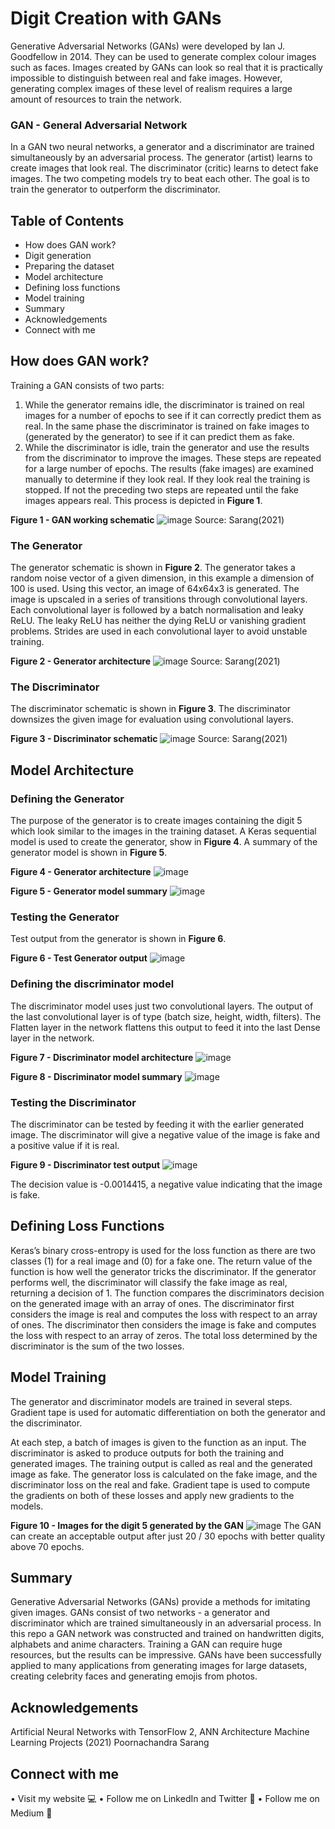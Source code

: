 # Digit Creation with GANs
Generative Adversarial Networks (GANs) were developed by Ian J. Goodfellow in 2014. They can be used to generate complex colour images such as faces. Images created by GANs can look so real that it is practically impossible to distinguish between real and fake images. However, generating complex images of these level of realism requires a large amount of resources to train the network.

### GAN - General Adversarial Network
In a GAN two neural networks, a generator and a discriminator are trained simultaneously by an adversarial process. The generator (artist) learns to create images that look real. The discriminator (critic) learns to detect fake images. The two competing models try to beat each other. The goal is to train the generator to outperform the discriminator.

## Table of Contents
* How does GAN work?
* Digit generation
* Preparing the dataset
* Model architecture
* Defining loss functions
* Model training
* Summary
* Acknowledgements
* Connect with me

## How does GAN work?
Training a GAN consists of two parts:
1.	While the generator remains idle, the discriminator is trained on real images for a number of epochs to see if it can correctly predict them as real. In the same phase the discriminator is trained on fake images to (generated by the generator) to see if it can predict them as fake.
2.	While the discriminator is idle, train the generator and use the results from the discriminator to improve the images.
These steps are repeated for a large number of epochs. The results (fake images) are examined manually to determine if they look real. If they look real the training is stopped. If not the preceding two steps are repeated until the fake images appears real. This process is depicted in **Figure 1**.

**Figure 1 - GAN working schematic**
![image](https://user-images.githubusercontent.com/94609839/188701299-bfa198fe-0ac1-4de6-8b27-833fc4ee4c0f.png)
Source: Sarang(2021)

### The Generator
The generator schematic is shown in **Figure 2**.
The generator takes a random noise vector of a given dimension, in this example a dimension of 100 is used. Using this vector, an image of 64x64x3 is generated. The image is upscaled in a series of transitions through convolutional layers. Each convolutional layer is followed by a batch normalisation and leaky ReLU. The leaky ReLU has neither the dying ReLU or vanishing gradient problems. Strides are used in each convolutional layer to avoid unstable training.

**Figure 2 - Generator architecture**
![image](https://user-images.githubusercontent.com/94609839/188701598-507bd723-22a3-4165-abfe-1f8646af73eb.png)
Source: Sarang(2021)

### The Discriminator
The discriminator schematic is shown in **Figure 3**.
The discriminator downsizes the given image for evaluation using convolutional layers.

**Figure 3 - Discriminator schematic**
![image](https://user-images.githubusercontent.com/94609839/188701772-da88e326-a643-4817-ab86-f8c66828da94.png)
Source: Sarang(2021)

## Model Architecture
### Defining the Generator
The purpose of the generator is to create images containing the digit 5 which look similar to the images in the training dataset.
A Keras sequential model is used to create the generator, show in **Figure 4**. A summary of the generator model is shown in **Figure 5**.

**Figure 4 - Generator architecture**
![image](https://user-images.githubusercontent.com/94609839/188702120-1b9724ed-72dd-41b9-9733-2b93d63878c5.png)

**Figure 5 - Generator model summary**
![image](https://user-images.githubusercontent.com/94609839/188702186-fee31ba3-3955-499a-9cb3-7177dc696277.png)

### Testing the Generator
Test output from the generator is shown in **Figure 6**.

**Figure 6 - Test Generator output**
![image](https://user-images.githubusercontent.com/94609839/188702344-10e22da4-a5cb-4d91-b3ca-4326790d9454.png)

### Defining the discriminator model
The discriminator model uses just two convolutional layers. The output of the last convolutional layer is of type (batch size, height, width, filters). The Flatten layer in the network flattens this output to feed it into the last Dense layer in the network.

**Figure 7 - Discriminator model architecture**
![image](https://user-images.githubusercontent.com/94609839/188702471-020251bc-f17a-4b50-a69b-183156c281bb.png)

**Figure 8 - Discriminator model summary**
![image](https://user-images.githubusercontent.com/94609839/188702531-79723fe0-2294-4278-81aa-e285541d7acb.png)

### Testing the Discriminator
The discriminator can be tested by feeding it with the earlier generated image.
The discriminator will give a negative value of the image is fake and a positive value if it is real. 

**Figure 9 - Discriminator test output**
![image](https://user-images.githubusercontent.com/94609839/188702614-007f659c-526c-4ef1-a73e-17d000566793.png)

The decision value is -0.0014415, a negative value indicating that the image is fake. 

## Defining Loss Functions
Keras’s binary cross-entropy is used for the loss function as there are two classes (1) for a real image and (0) for a fake one.  The return value of the function is how well the generator tricks the discriminator. If the generator performs well, the discriminator will classify the fake image as real, returning a decision of 1. The function compares the discriminators decision on the generated image with an array of ones.
The discriminator first considers the image is real and computes the loss with respect to an array of ones. The discriminator then considers the image is fake and computes the loss with respect to an array of zeros. The total loss determined by the discriminator is the sum of the two losses.

## Model Training
The generator and discriminator models are trained in several steps. Gradient tape is used for automatic differentiation on both the generator and the discriminator. 

At each step, a batch of images is given to the function as an input. The discriminator is asked to produce outputs for both the training and generated images. The training output is called as real and the generated image as fake. The generator loss is calculated on the fake image, and the discriminator loss on the real and fake. Gradient tape is used to compute the gradients on both of these losses and apply new gradients to the models.

**Figure 10 - Images for the digit 5 generated by the GAN**
![image](https://user-images.githubusercontent.com/94609839/188702913-f6e95991-eef6-495a-8767-2bb7b2c9effe.png)
The GAN can create an acceptable output after just 20 / 30 epochs with better quality above 70 epochs.

## Summary
Generative Adversarial Networks (GANs) provide a methods for imitating given images. GANs consist of two networks - a generator and discriminator which are trained simultaneously in an adversarial process. In this repo a GAN network was constructed and trained on handwritten digits, alphabets and anime characters. Training a GAN can require huge resources, but the results can be impressive. GANs have been successfully applied to many applications from generating images for large datasets, creating celebrity faces and generating emojis from photos.

## Acknowledgements
Artificial Neural Networks with TensorFlow 2, ANN Architecture Machine Learning Projects (2021) Poornachandra Sarang

## Connect with me
•	Visit my website 💻
•	Follow me on LinkedIn and Twitter 🐤
•	Follow me on Medium 📕
